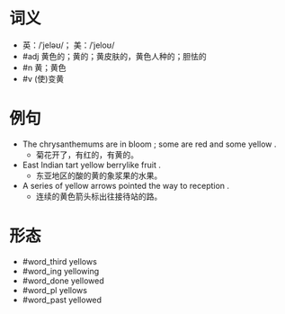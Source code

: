 # 词义
- 英：/ˈjeləʊ/； 美：/ˈjeloʊ/
- #adj 黄色的；黄的；黄皮肤的，黄色人种的；胆怯的
- #n 黄；黄色
- #v (使)变黄
# 例句
- The chrysanthemums are in bloom ; some are red and some yellow .
	- 菊花开了，有红的，有黄的。
- East Indian tart yellow berrylike fruit .
	- 东亚地区的酸的黄的象浆果的水果。
- A series of yellow arrows pointed the way to reception .
	- 连续的黄色箭头标出往接待站的路。
# 形态
- #word_third yellows
- #word_ing yellowing
- #word_done yellowed
- #word_pl yellows
- #word_past yellowed
